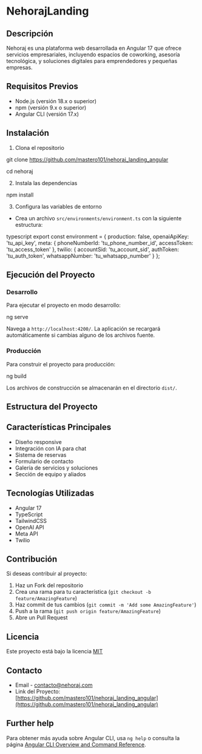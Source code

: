 # NehorajLanding

## Descripción
Nehoraj es una plataforma web desarrollada en Angular 17 que ofrece servicios empresariales, incluyendo espacios de coworking, asesoría tecnológica, y soluciones digitales para emprendedores y pequeñas empresas.

## Requisitos Previos
- Node.js (versión 18.x o superior)
- npm (versión 9.x o superior)
- Angular CLI (versión 17.x)

## Instalación

1. Clona el repositorio

git clone https://github.com/mastero101/nehoraj_landing_angular

cd nehoraj

2. Instala las dependencias

npm install


3. Configura las variables de entorno
- Crea un archivo `src/environments/environment.ts` con la siguiente estructura:

typescript
export const environment = {
production: false,
openaiApiKey: 'tu_api_key',
meta: {
phoneNumberId: 'tu_phone_number_id',
accessToken: 'tu_access_token'
},
twilio: {
accountSid: 'tu_account_sid',
authToken: 'tu_auth_token',
whatsappNumber: 'tu_whatsapp_number'
}
};


## Ejecución del Proyecto

### Desarrollo
Para ejecutar el proyecto en modo desarrollo:

ng serve

Navega a `http://localhost:4200/`. La aplicación se recargará automáticamente si cambias alguno de los archivos fuente.

### Producción
Para construir el proyecto para producción:

ng build

Los archivos de construcción se almacenarán en el directorio `dist/`.

## Estructura del Proyecto


## Características Principales
- Diseño responsive
- Integración con IA para chat
- Sistema de reservas
- Formulario de contacto
- Galería de servicios y soluciones
- Sección de equipo y aliados

## Tecnologías Utilizadas
- Angular 17
- TypeScript
- TailwindCSS
- OpenAI API
- Meta API
- Twilio

## Contribución
Si deseas contribuir al proyecto:
1. Haz un Fork del repositorio
2. Crea una rama para tu característica (`git checkout -b feature/AmazingFeature`)
3. Haz commit de tus cambios (`git commit -m 'Add some AmazingFeature'`)
4. Push a la rama (`git push origin feature/AmazingFeature`)
5. Abre un Pull Request

## Licencia
Este proyecto está bajo la licencia [MIT](https://choosealicense.com/licenses/mit/)

## Contacto
- Email - contacto@nehoraj.com
- Link del Proyecto: [https://github.com/mastero101/nehoraj_landing_angular](https://github.com/mastero101/nehoraj_landing_angular)

## Further help

Para obtener más ayuda sobre Angular CLI, usa `ng help` o consulta la página [Angular CLI Overview and Command Reference](https://angular.io/cli).